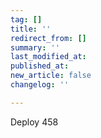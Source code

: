 ```yaml
---
tag: []
title: ''
redirect_from: []
summary: ''
last_modified_at: 
published_at: 
new_article: false
changelog: ''

---
```

Deploy 458